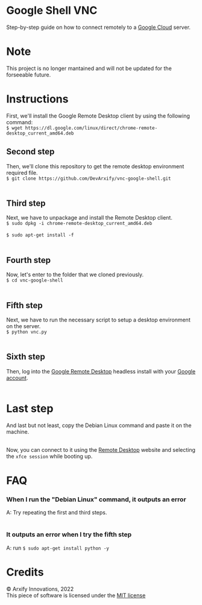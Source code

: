 # Google Shell VNC
Step-by-step guide on how to connect remotely to a [Google Cloud](https://console.cloud.google.com) server.
# Note
This project is no longer mantained and will not be updated for the forseeable future.
# Instructions
First, we'll install the Google Remote Desktop client by using the following command:<br>
`$ wget https://dl.google.com/linux/direct/chrome-remote-desktop_current_amd64.deb`

## Second step

Then, we'll clone this repository to get the remote desktop environment required file.<br>
`$ git clone https://github.com/DevArxify/vnc-google-shell.git`<br><br>

## Third step

Next, we have to unpackage and install the Remote Desktop client.<br>
`$ sudo dpkg -i chrome-remote-desktop_current_amd64.deb`<br><br>
`$ sudo apt-get install -f`<br><br>

## Fourth step

Now, let's enter to the folder that we cloned previously.<br>
`$ cd vnc-google-shell`<br><br>

## Fifth step

Next, we have to run the necessary script to setup a desktop environment on the server.<br>
`$ python vnc.py`<br><br>

## Sixth step

Then, log into the [Google Remote Desktop](https://remotedesktop.google.com/headless) headless install with your [Google account](https://myaccount.google.com). <br><br>

# Last step

And last but not least, copy the Debian Linux command and paste it on the machine.<br><br>

Now, you can connect to it using the [Remote Desktop](https://remotedesktop.google.com/) website and selecting the `xfce session` while booting up.

# FAQ
### When I run the "Debian Linux" command, it outputs an error
A: Try repeating the first and third steps.<br><br>

### It outputs an error when I try the fifth step
A: run `$ sudo apt-get install python -y`

# Credits
©️ Arxify Innovations, 2022<br>
This piece of software is licensed under the [MIT license](https://github.com/ArxifyByte/vnc-google-shell/tree/main/LICENSE)
